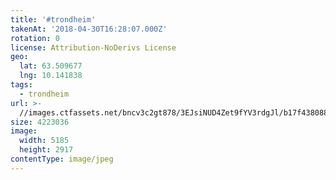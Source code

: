 ```yaml
---
title: '#trondheim'
takenAt: '2018-04-30T16:28:07.000Z'
rotation: 0
license: Attribution-NoDerivs License
geo:
  lat: 63.509677
  lng: 10.141838
tags:
  - trondheim
url: >-
  //images.ctfassets.net/bncv3c2gt878/3EJsiNUD4Zet9fYV3rdgJl/b17f43808829b7fd6daf6245ed0e3c3a/trondheim_41943891051_o
size: 4223036
image:
  width: 5185
  height: 2917
contentType: image/jpeg
---
```


